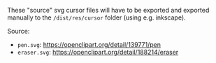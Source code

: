 These "source" svg cursor files will have to be exported and exported manually
to the `/dist/res/cursor` folder (using e.g. inkscape).

Source:
- `pen.svg`: https://openclipart.org/detail/139771/pen
- `eraser.svg`: https://openclipart.org/detail/188214/eraser
